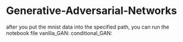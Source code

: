# Generative-Adversarial-Networks


after you put the mnist data into the specified path, you can run the notebook file 
vanllia_GAN:
conditional_GAN:
